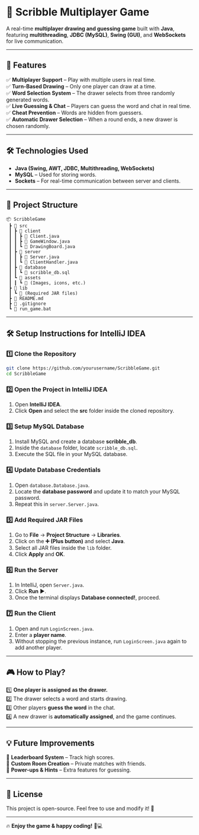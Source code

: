 # 🎨 Scribble Multiplayer Game

A real-time **multiplayer drawing and guessing game** built with **Java**, featuring **multithreading**, **JDBC (MySQL)**, **Swing (GUI)**, and **WebSockets** for live communication.

---

## 🚀 Features

✅ **Multiplayer Support** – Play with multiple users in real time.  
✅ **Turn-Based Drawing** – Only one player can draw at a time.  
✅ **Word Selection System** – The drawer selects from three randomly generated words.  
✅ **Live Guessing & Chat** – Players can guess the word and chat in real time.  
✅ **Cheat Prevention** – Words are hidden from guessers.  
✅ **Automatic Drawer Selection** – When a round ends, a new drawer is chosen randomly.

---

## 🛠️ Technologies Used

- **Java (Swing, AWT, JDBC, Multithreading, WebSockets)**
- **MySQL** – Used for storing words.
- **Sockets** – For real-time communication between server and clients.

---

## 📂 Project Structure

```
📦 ScribbleGame
 ┣ 📂 src
 ┃ ┣ 📂 client
 ┃ ┃ ┣ 📄 Client.java
 ┃ ┃ ┣ 📄 GameWindow.java
 ┃ ┃ ┗ 📄 DrawingBoard.java
 ┃ ┣ 📂 server
 ┃ ┃ ┣ 📄 Server.java
 ┃ ┃ ┗ 📄 ClientHandler.java
 ┃ ┣ 📂 database
 ┃ ┃ ┗ 📄 scribble_db.sql
 ┃ ┗ 📂 assets
 ┃ ┃ ┗ 📄 (Images, icons, etc.)
 ┣ 📂 lib
 ┃ ┗ 📄 (Required JAR files)
 ┣ 📄 README.md
 ┣ 📄 .gitignore
 ┗ 📄 run_game.bat
```

---

## 🛠️ Setup Instructions for IntelliJ IDEA

### **1️⃣ Clone the Repository**
```bash
git clone https://github.com/yourusername/ScribbleGame.git
cd ScribbleGame
```

### **2️⃣ Open the Project in IntelliJ IDEA**
1. Open **IntelliJ IDEA**.
2. Click **Open** and select the **src** folder inside the cloned repository.

### **3️⃣ Setup MySQL Database**
1. Install MySQL and create a database **scribble_db**.
2. Inside the `database` folder, locate `scribble_db.sql`.
3. Execute the SQL file in your MySQL database.

### **4️⃣ Update Database Credentials**
1. Open `database.Database.java`.
2. Locate the **database password** and update it to match your MySQL password.
3. Repeat this in `server.Server.java`.

### **5️⃣ Add Required JAR Files**
1. Go to **File** → **Project Structure** → **Libraries**.
2. Click on the **➕ (Plus button)** and select **Java**.
3. Select all JAR files inside the `lib` folder.
4. Click **Apply** and **OK**.

### **6️⃣ Run the Server**
1. In IntelliJ, open `Server.java`.
2. Click **Run** ▶️.
3. Once the terminal displays **Database connected!**, proceed.

### **7️⃣ Run the Client**
1. Open and run `LoginScreen.java`.
2. Enter a **player name**.
3. Without stopping the previous instance, run `LoginScreen.java` again to add another player.

---

## 🎮 How to Play?

1️⃣ **One player is assigned as the drawer.**  
2️⃣ The drawer selects a word and starts drawing.  
3️⃣ Other players **guess the word** in the chat.  
4️⃣ A new drawer is **automatically assigned**, and the game continues.

---

## 💡 Future Improvements

🔹 **Leaderboard System** – Track high scores.  
🔹 **Custom Room Creation** – Private matches with friends.  
🔹 **Power-ups & Hints** – Extra features for guessing.

---

## 📝 License

This project is open-source. Feel free to use and modify it! 🚀

---

🔥 **Enjoy the game & happy coding!** 🎨💻

